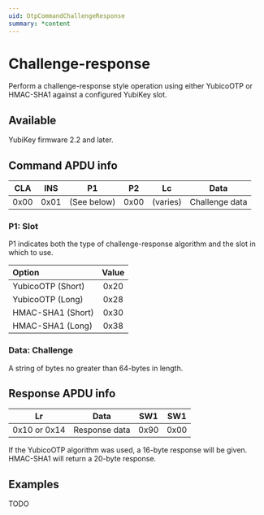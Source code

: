 ```yaml
---
uid: OtpCommandChallengeResponse
summary: *content
---
```


<!-- Copyright 2021 Yubico AB

Licensed under the Apache License, Version 2.0 (the "License");
you may not use this file except in compliance with the License.
You may obtain a copy of the License at

    http://www.apache.org/licenses/LICENSE-2.0

Unless required by applicable law or agreed to in writing, software
distributed under the License is distributed on an "AS IS" BASIS,
WITHOUT WARRANTIES OR CONDITIONS OF ANY KIND, either express or implied.
See the License for the specific language governing permissions and
limitations under the License. -->

# Challenge-response

Perform a challenge-response style operation using either YubicoOTP or HMAC-SHA1 against a configured
YubiKey slot.

## Available

YubiKey firmware 2.2 and later.

## Command APDU info

|  CLA  |  INS  |     P1      |  P2   |    Lc    |      Data      |
| :---: | :---: | :---------: | :---: | :------: | :------------: |
| 0x00  | 0x01  | (See below) | 0x00  | (varies) | Challenge data |

### P1: Slot

P1 indicates both the type of challenge-response algorithm and the slot in which to use.

| Option            | Value |
| :---------------- | :---: |
| YubicoOTP (Short) | 0x20  |
| YubicoOTP (Long)  | 0x28  |
| HMAC-SHA1 (Short) | 0x30  |
| HMAC-SHA1 (Long)  | 0x38  |

### Data: Challenge

A string of bytes no greater than 64-bytes in length.

## Response APDU info

|      Lr      |     Data      |  SW1  |  SW1  |
| :----------: | :-----------: | :---: | :---: |
| 0x10 or 0x14 | Response data | 0x90  | 0x00  |

If the YubicoOTP algorithm was used, a 16-byte response will be given. HMAC-SHA1 will return a 20-byte
response.

## Examples

TODO
